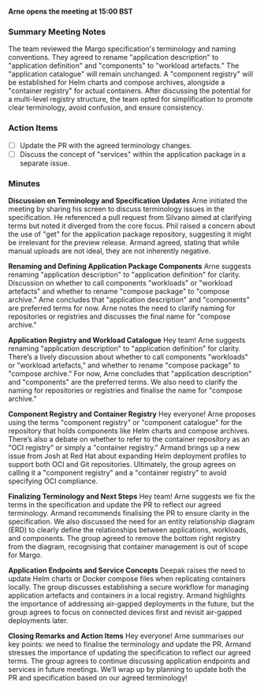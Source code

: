 **Arne opens the meeting at 15:00 BST**

### Summary Meeting Notes
The team reviewed the Margo specification's terminology and naming conventions. They agreed to rename "application description" to "application definition" and "components" to "workload artefacts." The "application catalogue" will remain unchanged. A "component registry" will be established for Helm charts and compose archives, alongside a "container registry" for actual containers. After discussing the potential for a multi-level registry structure, the team opted for simplification to promote clear terminology, avoid confusion, and ensure consistency.

### Action Items
- [ ] Update the PR with the agreed terminology changes.
- [ ] Discuss the concept of "services" within the application package in a separate issue.

### Minutes

**Discussion on Terminology and Specification Updates**
Arne initiated the meeting by sharing his screen to discuss terminology issues in the specification. He referenced a pull request from Silvano aimed at clarifying terms but noted it diverged from the core focus. Phil raised a concern about the use of "get" for the application package repository, suggesting it might be irrelevant for the preview release. Armand agreed, stating that while manual uploads are not ideal, they are not inherently negative.

**Renaming and Defining Application Package Components**
Arne suggests renaming "application description" to "application definition" for clarity.
Discussion on whether to call components "workloads" or "workload artefacts" and whether to rename "compose package" to "compose archive."
Arne concludes that "application description" and "components" are preferred terms for now.
Arne notes the need to clarify naming for repositories or registries and discusses the final name for "compose archive."

**Application Registry and Workload Catalogue**
Hey team! Arne suggests renaming "application description" to "application definition" for clarity. There’s a lively discussion about whether to call components "workloads" or "workload artefacts," and whether to rename "compose package" to "compose archive." For now, Arne concludes that "application description" and "components" are the preferred terms. We also need to clarify the naming for repositories or registries and finalise the name for "compose archive."

**Component Registry and Container Registry**
Hey everyone! Arne proposes using the terms "component registry" or "component catalogue" for the repository that holds components like Helm charts and compose archives. There’s also a debate on whether to refer to the container repository as an "OCI registry" or simply a "container registry." Armand brings up a new issue from Josh at Red Hat about expanding Helm deployment profiles to support both OCI and Git repositories. Ultimately, the group agrees on calling it a "component registry" and a "container registry" to avoid specifying OCI compliance.

**Finalizing Terminology and Next Steps**
Hey team! Arne suggests we fix the terms in the specification and update the PR to reflect our agreed terminology. Armand recommends finalising the PR to ensure clarity in the specification. We also discussed the need for an entity relationship diagram (ERD) to clearly define the relationships between applications, workloads, and components. The group agreed to remove the bottom right registry from the diagram, recognising that container management is out of scope for Margo.

**Application Endpoints and Service Concepts**
Deepak raises the need to update Helm charts or Docker compose files when replicating containers locally. The group discusses establishing a secure workflow for managing application artefacts and containers in a local registry. Armand highlights the importance of addressing air-gapped deployments in the future, but the group agrees to focus on connected devices first and revisit air-gapped deployments later.

**Closing Remarks and Action Items**
Hey everyone! Arne summarises our key points: we need to finalise the terminology and update the PR. Armand stresses the importance of updating the specification to reflect our agreed terms. The group agrees to continue discussing application endpoints and services in future meetings. We’ll wrap up by planning to update both the PR and specification based on our agreed terminology!
